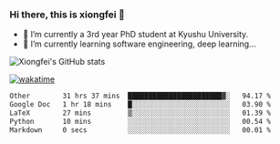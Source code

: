 ### Hi there, this is xiongfei 👋


- 🔭 I’m currently a 3rd year PhD student at Kyushu University.
- 🌱 I’m currently learning software engineering, deep learning...

<!--
**X1on9f31/X1on9f31** is a ✨ _special_ ✨ repository because its `README.md` (this file) appears on your GitHub profile.
Here are some ideas to get you started:
-->

![Xiongfei's GitHub stats](https://github-readme-stats.vercel.app/api?username=X1on9f31)


[![wakatime](https://wakatime.com/badge/user/9e8d5516-d162-43e7-9563-87295d455a71.svg)](https://wakatime.com/@9e8d5516-d162-43e7-9563-87295d455a71)

<!--START_SECTION:waka-->

```txt
Other        31 hrs 37 mins  ███████████████████████▓░   94.17 %
Google Doc   1 hr 18 mins    █░░░░░░░░░░░░░░░░░░░░░░░░   03.90 %
LaTeX        27 mins         ▒░░░░░░░░░░░░░░░░░░░░░░░░   01.39 %
Python       10 mins         ░░░░░░░░░░░░░░░░░░░░░░░░░   00.54 %
Markdown     0 secs          ░░░░░░░░░░░░░░░░░░░░░░░░░   00.01 %
```

<!--END_SECTION:waka-->

